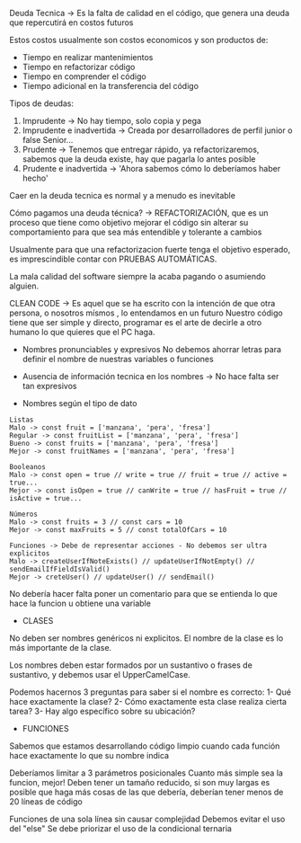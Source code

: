 Deuda Tecnica -> Es la falta de calidad en el código, que genera una deuda que repercutirá en costos futuros

Estos costos usualmente son costos economicos y son productos de:

- Tiempo en realizar mantenimientos
- Tiempo en refactorizar código
- Tiempo en comprender el código
- Tiempo adicional en la transferencia del código

Tipos de deudas:

1. Imprudente -> No hay tiempo, solo copia y pega
2. Imprudente e inadvertida -> Creada por desarrolladores de perfil junior o false Senior...
3. Prudente -> Tenemos que entregar rápido, ya refactorizaremos, sabemos que la deuda existe, hay que pagarla lo antes posible
4. Prudente e inadvertida -> 'Ahora sabemos cómo lo deberíamos haber hecho'

Caer en la deuda tecnica es normal y a menudo es inevitable

Cómo pagamos una deuda técnica? -> REFACTORIZACIÓN, que es un proceso que tiene como objetivo mejorar el código sin alterar su comportamiento para que sea más entendible y tolerante a cambios

Usualmente para que una refactorizacion fuerte tenga el objetivo esperado, es imprescindible contar con PRUEBAS AUTOMÁTICAS.

La mala calidad del software siempre la acaba pagando o asumiendo alguien.

CLEAN CODE -> Es aquel que se ha escrito con la intención de que otra persona, o nosotros mísmos , lo entendamos en un futuro
Nuestro código tiene que ser simple y directo, programar es el arte de decirle a otro humano lo que quieres que el PC haga.

- Nombres pronunciables y expresivos
  No debemos ahorrar letras para definir el nombre de nuestras variables o funciones

- Ausencia de información tecnica en los nombres -> No hace falta ser tan expresivos

- Nombres según el tipo de dato

```
Listas
Malo -> const fruit = ['manzana', 'pera', 'fresa']
Regular -> const fruitList = ['manzana', 'pera', 'fresa']
Bueno -> const fruits = ['manzana', 'pera', 'fresa']
Mejor -> const fruitNames = ['manzana', 'pera', 'fresa']
```

```
Booleanos
Malo -> const open = true // write = true // fruit = true // active = true...
Mejor -> const isOpen = true // canWrite = true // hasFruit = true // isActive = true...
```

```
Números
Malo -> const fruits = 3 // const cars = 10
Mejor -> const maxFruits = 5 // const totalOfCars = 10
```

```
Funciones -> Debe de representar acciones - No debemos ser ultra explicitos
Malo -> createUserIfNoteExists() // updateUserIfNotEmpty() // sendEmailIfFieldIsValid()
Mejor -> creteUser() // updateUser() // sendEmail()
```

No debería hacer falta poner un comentario para que se entienda lo que hace la funcion u obtiene una variable

- CLASES

No deben ser nombres genéricos ni explicitos. El nombre de la clase es lo más importante de la clase.

Los nombres deben estar formados por un sustantivo o frases de sustantivo, y debemos usar el UpperCamelCase.

Podemos hacernos 3 preguntas para saber si el nombre es correcto:
1- Qué hace exactamente la clase?
2- Cómo exactamente esta clase realiza cierta tarea?
3- Hay algo específico sobre su ubicación?

- FUNCIONES

Sabemos que estamos desarrollando código limpio cuando cada función hace exactamente lo que su nombre indica

Deberíamos limitar a 3 parámetros posicionales
Cuanto más simple sea la funcion, mejor!
Deben tener un tamaño reducido, si son muy largas es posible que haga más cosas de las que debería, deberían tener menos de 20 líneas de código

Funciones de una sola línea sin causar complejidad
Debemos evitar el uso del "else"
Se debe priorizar el uso de la condicional ternaria
